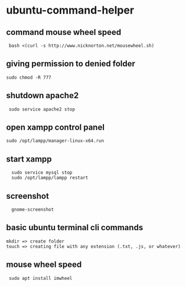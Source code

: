 # ubuntu-command-helper
   ## command mouse wheel speed
     bash <(curl -s http://www.nicknorton.net/mousewheel.sh)
  ## giving permission to denied folder
    sudo chmod -R 777
  ## shutdown apache2
     sudo service apache2 stop
   ## open xampp control panel
    sudo /opt/lampp/manager-linux-x64.run
   
   ## start xampp
      sudo service mysql stop
      sudo /opt/lampp/lampp restart

  ## screenshot
      gnome-screenshot

  ## basic ubuntu terminal cli commands
    mkdir => create folder
    touch => creating file with any extension (.txt, .js, or whatever)
    
  ## mouse wheel speed
     sudo apt install imwheel

